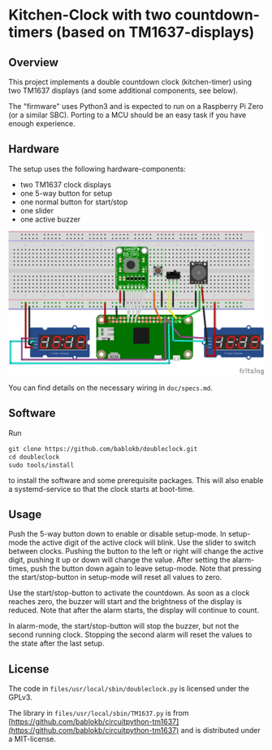 Kitchen-Clock with two countdown-timers (based on TM1637-displays)
==================================================================

Overview
--------

This project implements a double countdown clock (kitchen-timer) using
two TM1637 displays (and some additional components, see below).

The "firmware" uses Python3 and is expected to run on a Raspberry Pi Zero
(or a similar SBC). Porting to a MCU should be an easy task if you have
enough experience.


Hardware
--------

The setup uses the following hardware-components:

  - two TM1637 clock displays
  - one 5-way button for setup
  - one normal button for start/stop
  - one slider
  - one active buzzer

![](doc/doubleclock-breadboard.png)

You can find details on the necessary wiring in `doc/specs.md`.


Software
--------

Run

    git clone https://github.com/bablokb/doubleclock.git
    cd doubleclock
    sudo tools/install

to install the software and some prerequisite packages. This will also enable
a systemd-service so that the clock starts at boot-time.


Usage
-----

Push the 5-way button down to enable or disable setup-mode. In setup-mode the
active digit of the active clock will blink. Use the slider to switch between
clocks. Pushing the button to the left or right will change the active digit,
pushing it up or down will change the value. After setting the alarm-times,
push the button down again to leave setup-mode. Note that pressing the
start/stop-button in setup-mode will reset all values to zero.

Use the start/stop-button to activate the countdown. As soon as a clock
reaches zero, the buzzer will start and the brightness of the display is
reduced. Note that after the alarm starts, the display will continue to
count.

In alarm-mode, the start/stop-button will stop the buzzer, but not the second
running clock. Stopping the second alarm will reset the values to the state
after the last setup.

License
-------

The code in `files/usr/local/sbin/doubleclock.py` is licensed under the GPLv3.

The library in `files/usr/local/sbin/TM1637.py` is from
[https://github.com/bablokb/circuitpython-tm1637](https://github.com/bablokb/circuitpython-tm1637)
and is distributed under a MIT-license.
